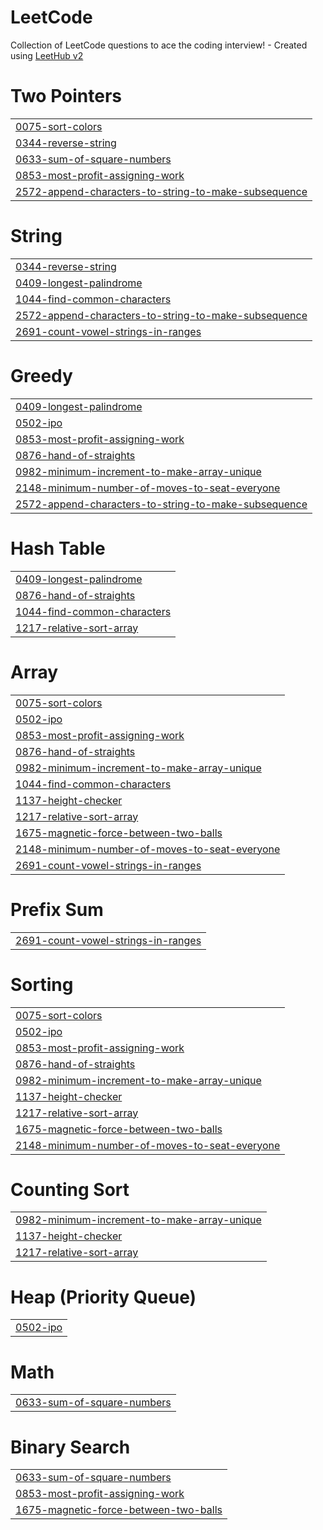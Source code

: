 # LeetCode
Collection of LeetCode questions to ace the coding interview! - Created using [LeetHub v2](https://github.com/arunbhardwaj/LeetHub-2.0)


# Two Pointers
|  |
| ------- |
| [0075-sort-colors](https://github.com/sagarkakkar03/LeetCode/tree/master/0075-sort-colors) |
| [0344-reverse-string](https://github.com/sagarkakkar03/LeetCode/tree/master/0344-reverse-string) |
| [0633-sum-of-square-numbers](https://github.com/sagarkakkar03/LeetCode/tree/master/0633-sum-of-square-numbers) |
| [0853-most-profit-assigning-work](https://github.com/sagarkakkar03/LeetCode/tree/master/0853-most-profit-assigning-work) |
| [2572-append-characters-to-string-to-make-subsequence](https://github.com/sagarkakkar03/LeetCode/tree/master/2572-append-characters-to-string-to-make-subsequence) |
# String
|  |
| ------- |
| [0344-reverse-string](https://github.com/sagarkakkar03/LeetCode/tree/master/0344-reverse-string) |
| [0409-longest-palindrome](https://github.com/sagarkakkar03/LeetCode/tree/master/0409-longest-palindrome) |
| [1044-find-common-characters](https://github.com/sagarkakkar03/LeetCode/tree/master/1044-find-common-characters) |
| [2572-append-characters-to-string-to-make-subsequence](https://github.com/sagarkakkar03/LeetCode/tree/master/2572-append-characters-to-string-to-make-subsequence) |
| [2691-count-vowel-strings-in-ranges](https://github.com/sagarkakkar03/LeetCode/tree/master/2691-count-vowel-strings-in-ranges) |
# Greedy
|  |
| ------- |
| [0409-longest-palindrome](https://github.com/sagarkakkar03/LeetCode/tree/master/0409-longest-palindrome) |
| [0502-ipo](https://github.com/sagarkakkar03/LeetCode/tree/master/0502-ipo) |
| [0853-most-profit-assigning-work](https://github.com/sagarkakkar03/LeetCode/tree/master/0853-most-profit-assigning-work) |
| [0876-hand-of-straights](https://github.com/sagarkakkar03/LeetCode/tree/master/0876-hand-of-straights) |
| [0982-minimum-increment-to-make-array-unique](https://github.com/sagarkakkar03/LeetCode/tree/master/0982-minimum-increment-to-make-array-unique) |
| [2148-minimum-number-of-moves-to-seat-everyone](https://github.com/sagarkakkar03/LeetCode/tree/master/2148-minimum-number-of-moves-to-seat-everyone) |
| [2572-append-characters-to-string-to-make-subsequence](https://github.com/sagarkakkar03/LeetCode/tree/master/2572-append-characters-to-string-to-make-subsequence) |
# Hash Table
|  |
| ------- |
| [0409-longest-palindrome](https://github.com/sagarkakkar03/LeetCode/tree/master/0409-longest-palindrome) |
| [0876-hand-of-straights](https://github.com/sagarkakkar03/LeetCode/tree/master/0876-hand-of-straights) |
| [1044-find-common-characters](https://github.com/sagarkakkar03/LeetCode/tree/master/1044-find-common-characters) |
| [1217-relative-sort-array](https://github.com/sagarkakkar03/LeetCode/tree/master/1217-relative-sort-array) |
# Array
|  |
| ------- |
| [0075-sort-colors](https://github.com/sagarkakkar03/LeetCode/tree/master/0075-sort-colors) |
| [0502-ipo](https://github.com/sagarkakkar03/LeetCode/tree/master/0502-ipo) |
| [0853-most-profit-assigning-work](https://github.com/sagarkakkar03/LeetCode/tree/master/0853-most-profit-assigning-work) |
| [0876-hand-of-straights](https://github.com/sagarkakkar03/LeetCode/tree/master/0876-hand-of-straights) |
| [0982-minimum-increment-to-make-array-unique](https://github.com/sagarkakkar03/LeetCode/tree/master/0982-minimum-increment-to-make-array-unique) |
| [1044-find-common-characters](https://github.com/sagarkakkar03/LeetCode/tree/master/1044-find-common-characters) |
| [1137-height-checker](https://github.com/sagarkakkar03/LeetCode/tree/master/1137-height-checker) |
| [1217-relative-sort-array](https://github.com/sagarkakkar03/LeetCode/tree/master/1217-relative-sort-array) |
| [1675-magnetic-force-between-two-balls](https://github.com/sagarkakkar03/LeetCode/tree/master/1675-magnetic-force-between-two-balls) |
| [2148-minimum-number-of-moves-to-seat-everyone](https://github.com/sagarkakkar03/LeetCode/tree/master/2148-minimum-number-of-moves-to-seat-everyone) |
| [2691-count-vowel-strings-in-ranges](https://github.com/sagarkakkar03/LeetCode/tree/master/2691-count-vowel-strings-in-ranges) |
# Prefix Sum
|  |
| ------- |
| [2691-count-vowel-strings-in-ranges](https://github.com/sagarkakkar03/LeetCode/tree/master/2691-count-vowel-strings-in-ranges) |
# Sorting
|  |
| ------- |
| [0075-sort-colors](https://github.com/sagarkakkar03/LeetCode/tree/master/0075-sort-colors) |
| [0502-ipo](https://github.com/sagarkakkar03/LeetCode/tree/master/0502-ipo) |
| [0853-most-profit-assigning-work](https://github.com/sagarkakkar03/LeetCode/tree/master/0853-most-profit-assigning-work) |
| [0876-hand-of-straights](https://github.com/sagarkakkar03/LeetCode/tree/master/0876-hand-of-straights) |
| [0982-minimum-increment-to-make-array-unique](https://github.com/sagarkakkar03/LeetCode/tree/master/0982-minimum-increment-to-make-array-unique) |
| [1137-height-checker](https://github.com/sagarkakkar03/LeetCode/tree/master/1137-height-checker) |
| [1217-relative-sort-array](https://github.com/sagarkakkar03/LeetCode/tree/master/1217-relative-sort-array) |
| [1675-magnetic-force-between-two-balls](https://github.com/sagarkakkar03/LeetCode/tree/master/1675-magnetic-force-between-two-balls) |
| [2148-minimum-number-of-moves-to-seat-everyone](https://github.com/sagarkakkar03/LeetCode/tree/master/2148-minimum-number-of-moves-to-seat-everyone) |
# Counting Sort
|  |
| ------- |
| [0982-minimum-increment-to-make-array-unique](https://github.com/sagarkakkar03/LeetCode/tree/master/0982-minimum-increment-to-make-array-unique) |
| [1137-height-checker](https://github.com/sagarkakkar03/LeetCode/tree/master/1137-height-checker) |
| [1217-relative-sort-array](https://github.com/sagarkakkar03/LeetCode/tree/master/1217-relative-sort-array) |
# Heap (Priority Queue)
|  |
| ------- |
| [0502-ipo](https://github.com/sagarkakkar03/LeetCode/tree/master/0502-ipo) |
# Math
|  |
| ------- |
| [0633-sum-of-square-numbers](https://github.com/sagarkakkar03/LeetCode/tree/master/0633-sum-of-square-numbers) |
# Binary Search
|  |
| ------- |
| [0633-sum-of-square-numbers](https://github.com/sagarkakkar03/LeetCode/tree/master/0633-sum-of-square-numbers) |
| [0853-most-profit-assigning-work](https://github.com/sagarkakkar03/LeetCode/tree/master/0853-most-profit-assigning-work) |
| [1675-magnetic-force-between-two-balls](https://github.com/sagarkakkar03/LeetCode/tree/master/1675-magnetic-force-between-two-balls) |